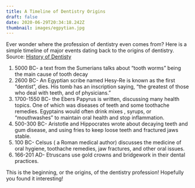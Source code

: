 ```yaml
---
title: A Timeline of Dentistry Origins
draft: false
date: 2020-06-29T20:34:18.242Z
thumbnail: images/egpytian.jpg
---
```

Ever wonder where the profession of dentistry even comes from? Here is a simple timeline of major events dating back to the origins of dentistry.  Source: [History of Dentisty](https://www.ada.org/en/member-center/ada-library/dental-history)

1. 5000 BC- a text from the Sumerians talks about “tooth worms” being the main cause of tooth decay
2. 2600 BC- An Egyptian scribe named Hesy-Re is known as the first “dentist”, dies. His tomb has an inscription saying, “the greatest of those who deal with teeth, and of physicians.”
3. 1700-1550 BC- the Ebers Papyrus is written, discussing many health topics. One of which was diseases of teeth and some toothache remedies. Egyptains would often drink mixes , syrups, or “mouthwashes” to maintain oral health and stop inflammation.
4. 500-300 BC- Aristotle and Hippocrates wrote about decaying teeth and gum disease, and using fries to keep loose teeth and fractured jaws stable. 
5. 100 BC- Celsus ( a Roman medical author) discusses the medicine of oral hygiene, toothache remedies, jaw fractures, and other oral issues. 
6. 166-201 AD- Etruscans use gold crowns and bridgework in their dental practices. 

This is the beginning, or the origins, of the dentistry profession! Hopefully you found it interesting!